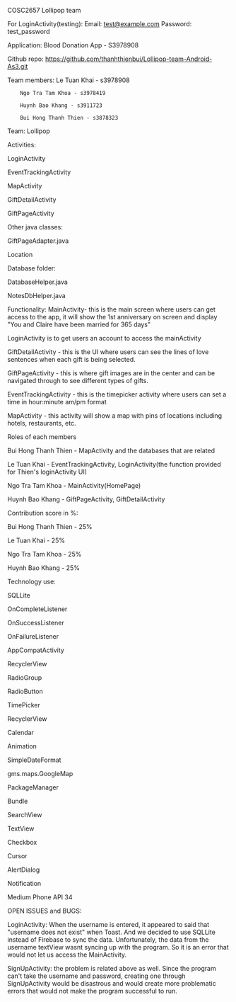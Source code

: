 COSC2657
Lollipop team

For LoginActivity(testing):
Email: test@example.com
Password: test_password



Application: Blood Donation App - S3978908

Github repo: https://github.com/thanhthienbui/Lollipop-team-Android-As3.git

Team members: Le Tuan Khai - s3978908

		Ngo Tra Tam Khoa - s3978419
  
		Huynh Bao Khang - s3911723
  
		Bui Hong Thanh Thien - s3878323

Team: Lollipop

Activities:

LoginActivity

EventTrackingActivity

MapActivity

GiftDetailActivity

GiftPageActivity

Other java classes:

GiftPageAdapter.java

Location


Database folder:

DatabaseHelper.java

NotesDbHelper.java





Functionality:
MainActivity- this is the main screen where users can get access to the app, it will show the 1st anniversary on screen and display "You and Claire have been married for 365 days"


LoginActivity is to get users an account to access the mainActivity


GiftDetailActivity - this is the UI where users can see the lines of love sentences when each gift is being selected.

GiftPageActivity - this is where gift images are in the center and can be navigated through to see different types of gifts.

EventTrackingActivity - this is the timepicker activity where users can set a time in hour:minute am/pm format

MapActivity - this activity will show a map with pins of locations including hotels, restaurants, etc. 



Roles of each members

Bui Hong Thanh Thien - MapActivity and the databases that are related

Le Tuan Khai - EventTrackingActivity, LoginActivity(the function provided for Thien's loginActivity UI)

Ngo Tra Tam Khoa - MainActivity(HomePage)

Huynh Bao Khang - GiftPageActivity, GiftDetailActivity

Contribution score in %:

Bui Hong Thanh Thien - 25%

Le Tuan Khai - 25%

Ngo Tra Tam Khoa - 25%

Huynh Bao Khang - 25%



Technology use:

SQLLite

OnCompleteListener

OnSuccessListener

OnFailureListener

AppCompatActivity

RecyclerView

RadioGroup

RadioButton

TimePicker

RecyclerView

Calendar

Animation

SimpleDateFormat

gms.maps.GoogleMap

PackageManager

Bundle

SearchView

TextView

Checkbox

Cursor

AlertDialog

Notification

Medium Phone API 34

OPEN ISSUES and BUGS: 

LoginActivity: When the username is entered, it appeared to said that "username does not exist" when Toast. And we decided to use SQLLite instead of Firebase to sync the data. Unfortunately, the data from the username textView wasnt syncing up with the program. So it is an error that would not let us access the MainActivity.

SignUpActivity: the problem is related above as well. Since the program can't take the username and password, creating one through SignUpActivity would be disastrous and would create more problematic errors that would not make the program successful to run.













